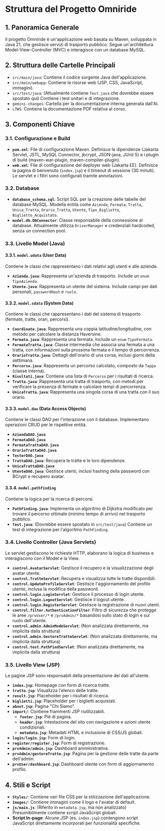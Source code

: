 # Struttura del Progetto Omniride

## 1. Panoramica Generale
Il progetto Omniride è un'applicazione web basata su Maven, sviluppata in Java 21, che gestisce servizi di trasporto pubblico. Segue un'architettura Model-View-Controller (MVC) e interagisce con un database MySQL.

## 2. Struttura delle Cartelle Principali
- `src/main/java`: Contiene il codice sorgente Java dell'applicazione.
- `src/main/webapp`: Contiene le risorse web (JSP, CSS, JavaScript, immagini).
- `src/test/java`: (Attualmente contiene `Test.java` che dovrebbe essere spostato qui) Contiene i test unitari e di integrazione.
- `gemini-changes`: Cartella per la documentazione interna generata dall'AI.
- `LTWS`: Contiene la documentazione PDF relativa al corso.

## 3. Componenti Chiave

### 3.1. Configurazione e Build
- **`pom.xml`**: File di configurazione Maven. Definisce le dipendenze (Jakarta Servlet, JSTL, MySQL Connector, jbcrypt, JSON-java, JUnit 5) e i plugin di build (maven-war-plugin, maven-compiler-plugin).
- **`web.xml`**: File di configurazione del deployer web (Jakarta EE). Definisce la pagina di benvenuto (`index.jsp`) e il timeout di sessione (30 minuti). Le servlet e i filtri sono configurati tramite annotazioni.

### 3.2. Database
- **`database_schema.sql`**: Script SQL per la creazione delle tabelle del database MySQL. Modella entità come `Azienda`, `Fermata`, `Tratta`, `Unica_Tratta`, `Orario_Tratta`, `Utente`, `Tipo_Biglietto`, `Biglietto_Acquistato`.
- **`model.db.DBConnector`**: Classe responsabile della connessione al database. Attualmente utilizza `DriverManager` e credenziali hardcoded, senza un connection pool.

### 3.3. Livello Model (Java)

#### 3.3.1. `model.udata` (User Data)
Contiene le classi che rappresentano i dati relativi agli utenti e alle aziende.
- **`Azienda.java`**: Rappresenta un'azienda di trasporto. Include un `enum` `TipoAzienda`.
- **`Utente.java`**: Rappresenta un utente del sistema. Include campi per dati personali, `passwordHash` e `ruolo`.

#### 3.3.2. `model.sdata` (System Data)
Contiene le classi che rappresentano i dati del sistema di trasporto (fermate, tratte, orari, percorsi).
- **`Coordinate.java`**: Rappresenta una coppia latitudine/longitudine, con metodo per calcolare la distanza Haversine.
- **`Fermata.java`**: Rappresenta una fermata. Include un `enum` `TipoFermata`.
- **`FermataTratta.java`**: Classe intermedia che associa una fermata a una tratta, con informazioni sulla prossima fermata e il tempo di percorrenza.
- **`OrarioTratta.java`**: Dettagli dell'orario di una corsa, inclusi giorni della settimana.
- **`Percorso.java`**: Rappresenta un percorso calcolato, composto da `Tappa` (classe interna).
- **`Risultati.java`**: Contiene una lista di `Percorso` per i risultati di ricerca.
- **`Tratta.java`**: Rappresenta una tratta di trasporto, con metodi per verificare la presenza di fermate e calcolare tempi di percorrenza.
- **`UnicaTratta.java`**: Rappresenta una singola corsa di una tratta con il suo orario.

#### 3.3.3. `model.dao` (Data Access Objects)
Contiene le classi DAO per l'interazione con il database. Implementano operazioni CRUD per le rispettive entità.
- **`AziendaDAO.java`**
- **`FermataDAO.java`**
- **`FermataTrattaDAO.java`**
- **`OrarioTrattaDAO.java`**
- **`TesterDAO.java`**
- **`TrattaDAO.java`**: Recupera le tratte e le loro dipendenze.
- **`UnicaTrattaDAO.java`**
- **`UtenteDAO.java`**: Gestisce utenti, inclusi hashing della password con BCrypt e recupero avatar.

#### 3.3.4. `model.pathfinding`
Contiene la logica per la ricerca di percorsi.
- **`PathFinding.java`**: Implementa un algoritmo di Dijkstra modificato per trovare il percorso ottimale (minimo tempo di arrivo) nel trasporto pubblico.
- **`Test.java`**: (Dovrebbe essere spostato in `src/test/java`) Contiene un test di integrazione per l'algoritmo `PathFinding`.

### 3.4. Livello Controller (Java Servlets)
Le servlet gestiscono le richieste HTTP, elaborano la logica di business e interagiscono con il Model e la View.
- **`control.AvatarServlet`**: Gestisce il recupero e la visualizzazione degli avatar utente.
- **`control.TratteServlet`**: Recupera e visualizza tutte le tratte disponibili.
- **`control.UpdateProfileServlet`**: Gestisce l'aggiornamento del profilo utente, inclusa la modifica della password.
- **`control.login.LoginServlet`**: Gestisce il processo di login utente.
- **`control.login.LogoutServlet`**: Gestisce il logout utente.
- **`control.login.RegisterServlet`**: Gestisce la registrazione di nuovi utenti.
- **`control.filter.AuthenticationFilter`**: Filtro di sicurezza che protegge le aree `/prvUser/*` e `/prvAdmin/*` basandosi sullo stato di login e sul ruolo dell'utente.
- **`control.admin.AdminModeServlet`**: (Non analizzata direttamente, ma implicita dalla struttura)
- **`control.admin.GestoreTratteServlet`**: (Non analizzata direttamente, ma implicita dalla struttura)
- **`control.test.PathFindServlet`**: (Non analizzata direttamente, ma implicita dalla struttura)

### 3.5. Livello View (JSP)
Le pagine JSP sono responsabili della presentazione dei dati all'utente.
- **`index.jsp`**: Homepage con form di ricerca tratte.
- **`tratte.jsp`**: Visualizza l'elenco delle tratte.
- **`result.jsp`**: Placeholder per i risultati di ricerca.
- **`biglietti.jsp`**: Placeholder per i biglietti acquistati.
- **`about.jsp`**: Pagina "Chi Siamo".
- **`import/`**: Contiene frammenti JSP riutilizzabili.
    - **`footer.jsp`**: Piè di pagina.
    - **`header.jsp`**: Intestazione del sito con navigazione e azioni utente condizionali.
    - **`metadata.jsp`**: Metadati HTML e inclusione di CSS/JS globali.
- **`login/login.jsp`**: Form di login.
- **`register/register.jsp`**: Form di registrazione.
- **`prvAdmin/admin.jsp`**: Dashboard amministrativa.
- **`prvAdmin/gestoreTratte.jsp`**: Pagina per la gestione delle tratte da parte dell'admin.
- **`prvUser/dashboard.jsp`**: Dashboard utente con form di aggiornamento profilo.

## 4. Stili e Script
- **`Styles/`**: Contiene vari file CSS per la stilizzazione dell'applicazione.
- **`Images/`**: Contiene immagini come il logo e l'avatar di default.
- **`js/main.js`**: (Riferito in `metadata.jsp`, ma non analizzato) Presumibilmente contiene script JavaScript globali.
- **Script In-page**: Alcune JSP (es. `index.jsp`) contengono script JavaScript direttamente incorporati per funzionalità specifiche.